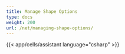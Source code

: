 ```yaml
---
title: Manage Shape Options
type: docs
weight: 200
url: /net/managing-shape-options/
---
```

{{< app/cells/assistant language="csharp" >}}
